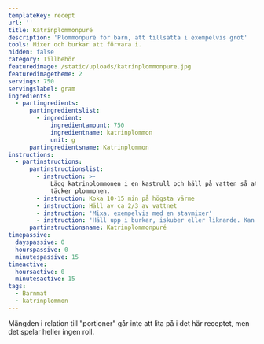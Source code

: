 ```yaml
---
templateKey: recept
url: ''
title: Katrinplommonpuré
description: 'Plommonpuré för barn, att tillsätta i exempelvis gröt'
tools: Mixer och burkar att förvara i.
hidden: false
category: Tillbehör
featuredimage: /static/uploads/katrinplommonpure.jpg
featuredimagetheme: 2
servings: 750
servingslabel: gram
ingredients:
  - partingredients:
      partingredientslist:
        - ingredient:
            ingredientamount: 750
            ingredientname: katrinplommon
            unit: g
      partingredientsname: Katrinplommon
instructions:
  - partinstructions:
      partinstructionslist:
        - instruction: >-
            Lägg katrinplommonen i en kastrull och häll på vatten så att det
            täcker plommonen.
        - instruction: Koka 10-15 min på högsta värme
        - instruction: Häll av ca 2/3 av vattnet
        - instruction: 'Mixa, exempelvis med en stavmixer'
        - instruction: 'Häll upp i burkar, iskuber eller liknande. Kan frysas.'
      partinstructionsname: Katrinplommonpuré
timepassive:
  dayspassive: 0
  hourspassive: 0
  minutespassive: 15
timeactive:
  hoursactive: 0
  minutesactive: 15
tags:
  - Barnmat
  - katrinplommon
---
```


Mängden i relation till "portioner" går inte att lita på i det här receptet, men det spelar heller ingen roll.
